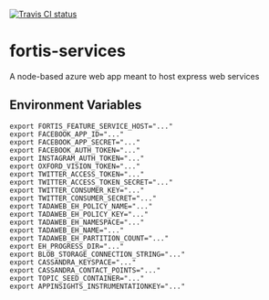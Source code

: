 [![Travis CI status](https://api.travis-ci.org/CatalystCode/project-fortis-services.svg?branch=master)](https://travis-ci.org/CatalystCode/project-fortis-services)

# fortis-services
A node-based azure web app meant to host express web services

## Environment Variables
```
export FORTIS_FEATURE_SERVICE_HOST="..."
export FACEBOOK_APP_ID="..."
export FACEBOOK_APP_SECRET="..."
export FACEBOOK_AUTH_TOKEN="..."
export INSTAGRAM_AUTH_TOKEN="..."
export OXFORD_VISION_TOKEN="..."
export TWITTER_ACCESS_TOKEN="..."
export TWITTER_ACCESS_TOKEN_SECRET="..."
export TWITTER_CONSUMER_KEY="..."
export TWITTER_CONSUMER_SECRET="..."
export TADAWEB_EH_POLICY_NAME="..."
export TADAWEB_EH_POLICY_KEY="..."
export TADAWEB_EH_NAMESPACE="..."
export TADAWEB_EH_NAME="..."
export TADAWEB_EH_PARTITION_COUNT="..."
export EH_PROGRESS_DIR="..."
export BLOB_STORAGE_CONNECTION_STRING="..."
export CASSANDRA_KEYSPACE="..."
export CASSANDRA_CONTACT_POINTS="..."
export TOPIC_SEED_CONTAINER="..."
export APPINSIGHTS_INSTRUMENTATIONKEY="..."
```